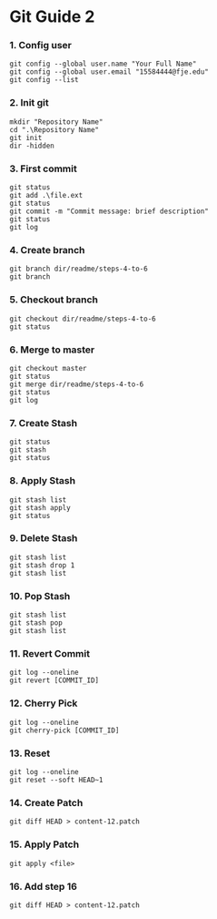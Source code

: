 # Git Guide 2
### 1. Config user
```
git config --global user.name "Your Full Name"
git config --global user.email "15584444@fje.edu"
git config --list
```
### 2. Init git
```
mkdir "Repository Name"
cd ".\Repository Name"
git init
dir -hidden
```
### 3. First commit
```
git status
git add .\file.ext
git status
git commit -m "Commit message: brief description"
git status
git log
```
### 4. Create branch
```
git branch dir/readme/steps-4-to-6
git branch
```
### 5. Checkout branch
```
git checkout dir/readme/steps-4-to-6
git status
```
### 6. Merge to master
```
git checkout master
git status
git merge dir/readme/steps-4-to-6
git status
git log
```
### 7. Create Stash
```
git status
git stash
git status
```
### 8. Apply Stash
```
git stash list
git stash apply
git status
```
### 9. Delete Stash
```
git stash list
git stash drop 1
git stash list
```
### 10. Pop Stash
```
git stash list
git stash pop
git stash list
```
### 11. Revert Commit
```
git log --oneline
git revert [COMMIT_ID]
```
### 12. Cherry Pick
```
git log --oneline
git cherry-pick [COMMIT_ID]
```
### 13. Reset
```
git log --oneline
git reset --soft HEAD~1
```
### 14. Create Patch
```
git diff HEAD > content-12.patch
```
### 15. Apply Patch
```
git apply <file>
```
### 16. Add step 16
```
git diff HEAD > content-12.patch
```
